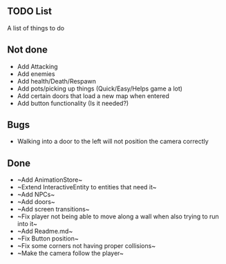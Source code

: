 TODO List
---------

A list of things to do

## Not done

* Add Attacking
* Add enemies
* Add health/Death/Respawn
* Add pots/picking up things (Quick/Easy/Helps game a lot)
* Add certain doors that load a new map when entered
* Add button functionality (Is it needed?)

## Bugs

* Walking into a door to the left will not position the camera correctly

## Done
* ~Add AnimationStore~
* ~Extend InteractiveEntity to entities that need it~
* ~Add NPCs~
* ~Add doors~
* ~Add screen transitions~
* ~Fix player not being able to move along a wall when also trying to run into it~
* ~Add Readme.md~
* ~Fix Button position~
* ~Fix some corners not having proper collisions~
* ~Make the camera follow the player~